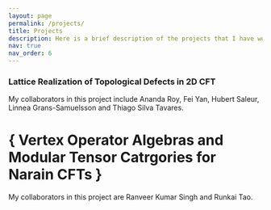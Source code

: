 ```yaml
---
layout: page
permalink: /projects/
title: Projects
description: Here is a brief description of the projects that I have worked on.
nav: true
nav_order: 6
---
```


### Lattice Realization of Topological Defects in 2D CFT 

My collaborators in this project include Ananda Roy, Fei Yan, Hubert Saleur, Linnea Grans-Samuelsson and Thiago Silva Tavares. 

<h1>{ Vertex Operator Algebras and Modular Tensor Catrgories for Narain CFTs }</h1>

My collaborators in this project are Ranveer Kumar Singh and Runkai Tao.